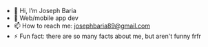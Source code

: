 - 👋 Hi, I’m Joseph Baria
- 🌱 Web/mobile app dev
- 📫 How to reach me: josephbaria89@gmail.com
- ⚡ Fun fact: there are so many facts about me, but aren't funny frfr

<!---
josephbaria24/josephbaria24 is a ✨ special ✨ repository because its `README.md` (this file) appears on your GitHub profile.
You can click the Preview link to take a look at your changes.
--->
